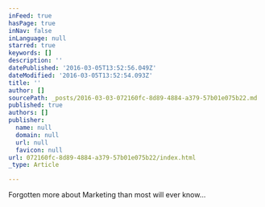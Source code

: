 ```yaml
---
inFeed: true
hasPage: true
inNav: false
inLanguage: null
starred: true
keywords: []
description: ''
datePublished: '2016-03-05T13:52:56.049Z'
dateModified: '2016-03-05T13:52:54.093Z'
title: ''
author: []
sourcePath: _posts/2016-03-03-072160fc-8d89-4884-a379-57b01e075b22.md
published: true
authors: []
publisher:
  name: null
  domain: null
  url: null
  favicon: null
url: 072160fc-8d89-4884-a379-57b01e075b22/index.html
_type: Article

---
```

Forgotten more about Marketing than most will ever know...